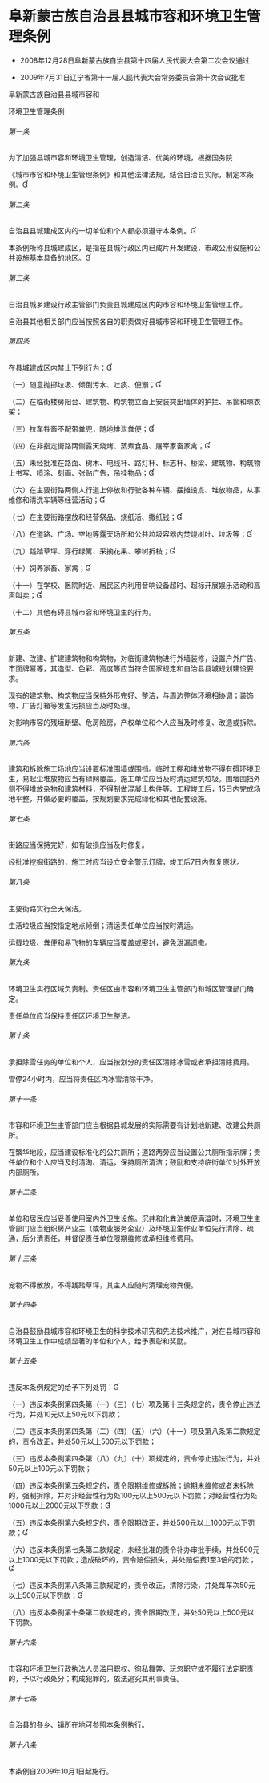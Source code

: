 # 阜新蒙古族自治县县城市容和环境卫生管理条例

- 2008年12月28日阜新蒙古族自治县第十四届人民代表大会第二次会议通过

- 2009年7月31日辽宁省第十一届人民代表大会常务委员会第十次会议批准

<!-- INFO END -->

阜新蒙古族自治县县城市容和

环境卫生管理条例

###### 第一条

为了加强县城市容和环境卫生管理，创造清洁、优美的环境，根据国务院

《城市市容和环境卫生管理条例》和其他法律法规，结合自治县实际，制定本条例。

###### 第二条

自治县县城建成区内的一切单位和个人都必须遵守本条例。

本条例所称县城建成区，是指在县城行政区内已成片开发建设，市政公用设施和公共设施基本具备的地区。

###### 第三条

自治县城乡建设行政主管部门负责县城建成区内的市容和环境卫生管理工作。

自治县其他相关部门应当按照各自的职责做好县城市容和环境卫生管理工作。

###### 第四条

在县城建成区内禁止下列行为：

（一）随意抛掷垃圾、倾倒污水、吐痰、便溺；

（二）在临街楼房阳台、建筑物、构筑物立面上安装突出墙体的护拦、吊筐和晾衣架；

（三）拉车牲畜不配带粪兜，随地排泄粪便；

（四）在非指定街路两侧露天烧烤、蒸煮食品、屠宰家畜家禽；

（五）未经批准在路面、树木、电线杆、路灯杆、标志杆、桥梁、建筑物、构筑物上书写、喷涂、刻画、张贴广告，吊挂物品；

（六）在主要街路两侧人行道上停放和行驶各种车辆、摆摊设点、堆放物品，从事维修和清洗车辆等经营活动；

（七）在主要街路摆放和经营祭品、烧纸活、撒纸钱；

（八）在道路、广场、空地等露天场所和公共垃圾容器内焚烧树叶、垃圾等；

（九）践踏草坪、穿行绿篱、采摘花果、攀树折枝；

（十）饲养家畜、家禽；

（十一）在学校、医院附近、居民区内利用音响设备超时、超标开展娱乐活动和高声叫卖；

（十二）其他有碍县城市容和环境卫生的行为。

###### 第五条

新建、改建、扩建建筑物和构筑物，对临街建筑物进行外墙装修，设置户外广告、市面牌匾等，其造型、色彩、高度等应当符合国家规定和自治县县城规划建设要求。

现有的建筑物、构筑物应当保持外形完好、整洁，与周边整体环境相协调；装饰物、广告灯箱等发生污损应当及时处理。

对影响市容的残垣断壁、危房险房，产权单位和个人应当及时修复、改造或拆除。

###### 第六条

建筑和拆除施工场地应当设置标准围墙或围挡。临时工棚和堆放物不得有碍环境卫生，易起尘堆放物应当有绿网覆盖。施工单位应当及时清运建筑垃圾。围墙围挡外侧不得堆放杂物和建筑材料，不得制做混凝土构件等。工程竣工后，15日内完成场地平整，并做必要的覆盖，按规划要求完成绿化和其他配套设施。

###### 第七条

街路应当保持完好，如有破损应当及时修复。

经批准挖掘街路的，施工时应当设立安全警示灯牌，竣工后7日内恢复原状。

###### 第八条

主要街路实行全天保洁。

生活垃圾应当按指定地点倾倒；清运责任单位应当按时清运。

运载垃圾、粪便和易飞物的车辆应当覆盖或密封，避免泄漏遗撒。

###### 第九条

环境卫生实行区域负责制。责任区由市容和环境卫生主管部门和城区管理部门确定。

责任单位应当保持责任区环境卫生整洁。

###### 第十条

承担除雪任务的单位和个人，应当按划分的责任区清除冰雪或者承担清除费用。

雪停24小时内，应当将责任区内冰雪清除干净。

###### 第十一条

市容和环境卫生主管部门应当根据县城发展的实际需要有计划地新建、改建公共厕所。

在繁华地段，应当建设标准化的公共厕所；道路两旁应当设置公共厕所指示牌；责任单位和个人应当及时清淘、清运，保持厕所清洁；鼓励和支持临街单位对外开放内部厕所。

###### 第十二条

单位和居民应当妥善使用室内外卫生设施。沉井和化粪池粪便满溢时，环境卫生主管部门应当组织房产业主（或物业服务企业）及环境卫生作业单位先行清除、疏通，后分清责任，并督促责任单位限期维修或承担维修费用。

###### 第十三条

宠物不得散放，不得践踏草坪，其主人应随时清理宠物粪便。

###### 第十四条

自治县鼓励县城市容和环境卫生的科学技术研究和先进技术推广，对在县城市容和环境卫生工作中成绩显著的单位和个人，给予表彰和奖励。

###### 第十五条

违反本条例规定的给予下列处罚：

（一）违反本条例第四条第（一）（三）（七）项及第十三条规定的，责令停止违法行为，并处10元以上50元以下罚款；

（二）违反本条例第四条第（二）（四）（五）（六）（十一）项及第八条第二款规定的，责令改正，并处50元以上500元以下罚款；

（三）违反本条例第四条第（八）（九）（十）项规定的，责令停止违法行为，并处50元以上100元以下罚款；

（四）违反本条例第五条规定的，责令限期维修或拆除；逾期未维修或者未拆除的，强制拆除，并对非经营性行为处100元以上500元以下罚款；对经营性行为处1000元以上2000元以下罚款；

（五）违反本条例第六条规定的，责令限期改正，并处500元以上1000元以下罚款；

（六）违反本条例第七条第二款规定，未经批准的责令补办审批手续，并处500元以上1000元以下罚款；造成破坏的，责令赔偿损失，并处赔偿费1至3倍的罚款；

（七）违反本条例第八条第三款规定的，责令改正，清除污染，并处每车次50元以上500元以下罚款；

（八）违反本条例第十条第二款规定的，责令限期改正，并处50元以上500元以下罚款。

###### 第十六条

市容和环境卫生行政执法人员滥用职权、徇私舞弊、玩忽职守或不履行法定职责的，予以行政处分；构成犯罪的，依法追究其刑事责任。

###### 第十七条

自治县的各乡、镇所在地可参照本条例执行。

###### 第十八条

本条例自2009年10月1日起施行。
